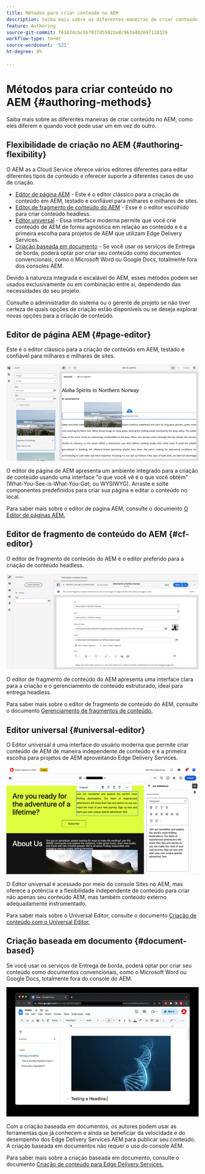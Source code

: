 ```yaml
---
title: Métodos para criar conteúdo no AEM
description: Saiba mais sobre as diferentes maneiras de criar conteúdo no AEM e como elas são diferentes.
feature: Authoring
source-git-commit: f6162dcbc5b7937d55922e8c963a402697110329
workflow-type: tm+mt
source-wordcount: '521'
ht-degree: 0%

---
```



# Métodos para criar conteúdo no AEM {#authoring-methods}

Saiba mais sobre as diferentes maneiras de criar conteúdo no AEM, como eles diferem e quando você pode usar um em vez do outro.

## Flexibilidade de criação no AEM {#authoring-flexibility}

O AEM as a Cloud Service oferece vários editores diferentes para editar diferentes tipos de conteúdo e oferecer suporte a diferentes casos de uso de criação.

* [Editor de página AEM](#page-editor) - Este é o editor clássico para a criação de conteúdo em AEM, testado e confiável para milhares e milhares de sites.
* [Editor de fragmento de conteúdo do AEM](#cf-editor) - Esse é o editor escolhido para criar conteúdo headless.
* [Editor universal](#universal-editor) - Essa interface moderna permite que você crie conteúdo de AEM de forma agnóstica em relação ao conteúdo e é a primeira escolha para projetos de AEM que utilizam Edge Delivery Services.
* [Criação baseada em documento](#document-based) - Se você usar os serviços de Entrega de borda, poderá optar por criar seu conteúdo como documentos convencionais, como o Microsoft Word ou Google Docs, totalmente fora dos consoles AEM.

Devido à natureza integrada e escalável do AEM, esses métodos podem ser usados exclusivamente ou em combinação entre si, dependendo das necessidades do seu projeto.

Consulte o administrador do sistema ou o gerente de projeto se não tiver certeza de quais opções de criação estão disponíveis ou se deseja explorar novas opções para a criação de conteúdo.

## Editor de página AEM {#page-editor}

Este é o editor clássico para a criação de conteúdo em AEM, testado e confiável para milhares e milhares de sites.

![O editor de páginas AEM](assets/authoring-methods-page-editor.png)

O editor de página de AEM apresenta um ambiente integrado para a criação de conteúdo usando uma interface &quot;o que você vê é o que você obtém&quot; (What-You-See-is-What-You-Get, ou WYSIWYG). Arraste e solte componentes predefinidos para criar sua página e editar o conteúdo no local.

Para saber mais sobre o editor de página AEM, consulte o documento [O Editor de páginas AEM.](/help/sites-cloud/authoring/page-editor/introduction.md)

## Editor de fragmento de conteúdo do AEM {#cf-editor}

O editor de fragmento de conteúdo do AEM é o editor preferido para a criação de conteúdo headless.

![O editor de fragmento de conteúdo do AEM](assets/authoring-methods-cf-editor.png)

O editor de fragmento de conteúdo do AEM apresenta uma interface clara para a criação e o gerenciamento de conteúdo estruturado, ideal para entrega headless.

Para saber mais sobre o editor de fragmento de conteúdo do AEM, consulte o documento [Gerenciamento de fragmentos de conteúdo.](/help/assets/content-fragments/content-fragments-managing.md)

## Editor universal {#universal-editor}

O Editor universal é uma interface do usuário moderna que permite criar conteúdo de AEM de maneira independente de conteúdo e é a primeira escolha para projetos de AEM aproveitando Edge Delivery Services.

![O Editor universal](assets/authoring-methods-ue.png)

O Editor universal é acessado por meio do console Sites no AEM, mas oferece a potência e a flexibilidade independente de conteúdo para criar não apenas seu conteúdo AEM, mas também conteúdo externo adequadamente instrumentado.

Para saber mais sobre o Universal Editor, consulte o documento [Criação de conteúdo com o Universal Editor.](/help/implementing/universal-editor/authoring.md)

## Criação baseada em documento {#document-based}

Se você usar os serviços de Entrega de borda, poderá optar por criar seu conteúdo como documentos convencionais, como o Microsoft Word ou Google Docs, totalmente fora do console do AEM.

![Edição de conteúdo baseado em documento](assets/authoring-methods-document.jpg)

Com a criação baseada em documentos, os autores podem usar as ferramentas que já conhecem e ainda se beneficiar da velocidade e do desempenho dos Edge Delivery Services AEM para publicar seu conteúdo. A criação baseada em documentos não requer o uso do console AEM.

Para saber mais sobre a criação baseada em documento, consulte o documento [Criação de conteúdo para Edge Delivery Services.](/help/edge/authoring.md)
